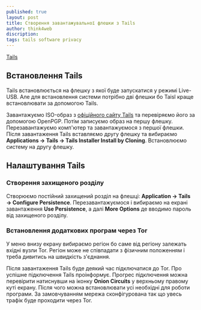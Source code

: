 ```yaml
---
published: true
layout: post
title: Створення завантажувальної флешки з Tails
author: think4web
discription:
tags: tails software privacy
---
```


[Tails](/Tails)

## Встановлення Tails

Tails встановлюється на флешку з якої буде запускатися у режимі Live-USB. Але для встановлення системи потрібно дві флешки бо Taisl краще встановлювати за допомогою Tails.

Завантажуємо ISO-образ з [офіційного сайту Tails](https://tails.boum.org/) та перевіряємо його за допомогою OpenPGP. Потім записуємо образ на першу флешку. Перезавантажуємо комп'ютер та завантажуємося з першої флешки. Після завантаження Tails вставляємо другу флешку та вибираємо **Applications → Tails → Tails Installer Install by Cloning**. Встановлюємо систему на другу флешку.

## Налаштування Tails

### Створення захищеного розділу

Створюємо постійний захищений розділ на флешці: **Application → Tails → Configure Persistence**. Перезавантажуємося і вибираємо на екрані завантаження **Use Persistence**, а далі **More Options** де вводимо пароль від захищеного розділу.

### Встановлення додаткових програм через Tor

У меню внизу екрану вибираємо регіон бо саме від регіону залежать вхідні вузли Tor. Регіон може не співпадати з фізичним положенням і треба дивитись на швидкість з'єднання.

Після завантаження Tails буде деякий час підключатися до Tor. Про успішне підключення Tails проінформує. Прогрес підключення можна перевірити натиснувши на іконку **Onion Circuits** у верхньому правому куті екрану. Після чого можна встановлювати усі необхідні для роботи програми. За замовчуванням мережа сконфігурована так що увесь трафік буде проходити через Tor. 
